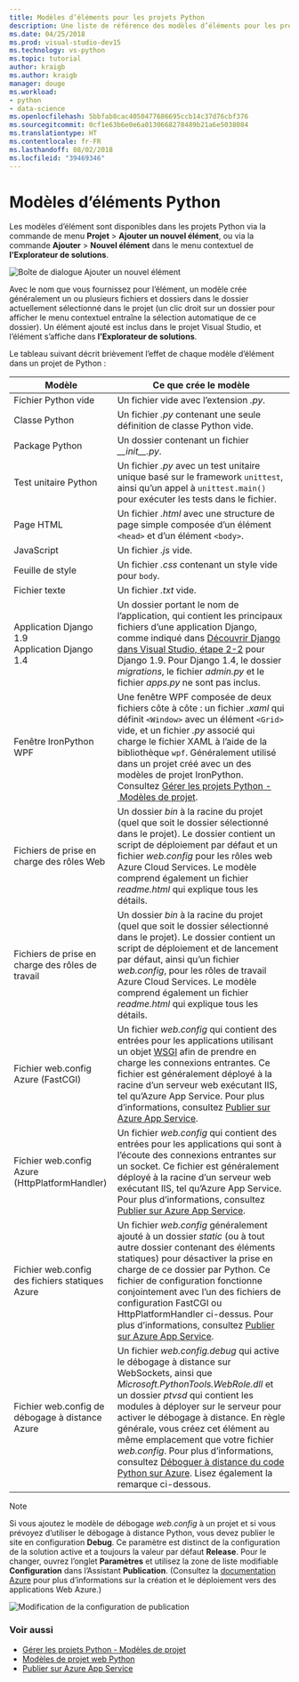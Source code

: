 ```yaml
---
title: Modèles d’éléments pour les projets Python
description: Une liste de référence des modèles d’éléments pour les projets Python qui sont disponibles via la fonction Ajouter > Nouvel élément de boîte de dialogue dans Visual Studio.
ms.date: 04/25/2018
ms.prod: visual-studio-dev15
ms.technology: vs-python
ms.topic: tutorial
author: kraigb
ms.author: kraigb
manager: douge
ms.workload:
- python
- data-science
ms.openlocfilehash: 5bbfab8cac4050477686695ccb14c37d76cbf376
ms.sourcegitcommit: 0cf1e63b6e0e6a0130668278489b21a6e5038084
ms.translationtype: HT
ms.contentlocale: fr-FR
ms.lasthandoff: 08/02/2018
ms.locfileid: "39469346"
---
```

# <a name="python-item-templates"></a>Modèles d’éléments Python

Les modèles d’élément sont disponibles dans les projets Python via la commande de menu **Projet** > **Ajouter un nouvel élément**, ou via la commande **Ajouter** > **Nouvel élément** dans le menu contextuel de **l’Explorateur de solutions**.

![Boîte de dialogue Ajouter un nouvel élément](media/project-item-templates.png)

Avec le nom que vous fournissez pour l’élément, un modèle crée généralement un ou plusieurs fichiers et dossiers dans le dossier actuellement sélectionné dans le projet (un clic droit sur un dossier pour afficher le menu contextuel entraîne la sélection automatique de ce dossier). Un élément ajouté est inclus dans le projet Visual Studio, et l’élément s’affiche dans **l’Explorateur de solutions**.

Le tableau suivant décrit brièvement l’effet de chaque modèle d’élément dans un projet de Python :

| Modèle | Ce que crée le modèle |
| --- | --- |
| Fichier Python vide | Un fichier vide avec l’extension *.py*. |
| Classe Python | Un fichier *.py* contenant une seule définition de classe Python vide. |
| Package Python | Un dossier contenant un fichier *\_\_init\_\_.py*. |
| Test unitaire Python | Un fichier *.py* avec un test unitaire unique basé sur le framework `unittest`, ainsi qu’un appel à `unittest.main()` pour exécuter les tests dans le fichier. |
| Page HTML | Un fichier *.html* avec une structure de page simple composée d’un élément `<head>` et d’un élément `<body>`. |
| JavaScript | Un fichier *.js* vide. |
| Feuille de style | Un fichier *.css* contenant un style vide pour `body`. |
| Fichier texte | Un fichier *.txt* vide. |
| Application Django 1.9<br/>Application Django 1.4 | Un dossier portant le nom de l’application, qui contient les principaux fichiers d’une application Django, comme indiqué dans [Découvrir Django dans Visual Studio, étape 2-2](learn-django-in-visual-studio-step-02-create-an-app.md#step-2-1-create-an-app-with-a-default-structure) pour Django 1.9. Pour Django 1.4, le dossier *migrations*, le fichier *admin.py* et le fichier *apps.py* ne sont pas inclus. |
| Fenêtre IronPython WPF | Une fenêtre WPF composée de deux fichiers côte à côte : un fichier *.xaml* qui définit `<Window>` avec un élément `<Grid>` vide, et un fichier *.py* associé qui charge le fichier XAML à l’aide de la bibliothèque `wpf`. Généralement utilisé dans un projet créé avec un des modèles de projet IronPython. Consultez [Gérer les projets Python - Modèles de projet](managing-python-projects-in-visual-studio.md#project-templates). |
| Fichiers de prise en charge des rôles Web | Un dossier *bin* à la racine du projet (quel que soit le dossier sélectionné dans le projet). Le dossier contient un script de déploiement par défaut et un fichier *web.config* pour les rôles web Azure Cloud Services. Le modèle comprend également un fichier *readme.html* qui explique tous les détails. |
| Fichiers de prise en charge des rôles de travail | Un dossier *bin* à la racine du projet (quel que soit le dossier sélectionné dans le projet). Le dossier contient un script de déploiement et de lancement par défaut, ainsi qu’un fichier *web.config*, pour les rôles de travail Azure Cloud Services. Le modèle comprend également un fichier *readme.html* qui explique tous les détails. |
| Fichier web.config Azure (FastCGI) | Un fichier *web.config* qui contient des entrées pour les applications utilisant un objet [WSGI](https://wsgi.readthedocs.io/en/latest/) afin de prendre en charge les connexions entrantes. Ce fichier est généralement déployé à la racine d’un serveur web exécutant IIS, tel qu’Azure App Service. Pour plus d’informations, consultez [Publier sur Azure App Service](publishing-python-web-applications-to-azure-from-visual-studio.md). |
| Fichier web.config Azure (HttpPlatformHandler) | Un fichier *web.config* qui contient des entrées pour les applications qui sont à l’écoute des connexions entrantes sur un socket. Ce fichier est généralement déployé à la racine d’un serveur web exécutant IIS, tel qu’Azure App Service. Pour plus d’informations, consultez [Publier sur Azure App Service](publishing-python-web-applications-to-azure-from-visual-studio.md). |
| Fichier web.config des fichiers statiques Azure | Un fichier *web.config* généralement ajouté à un dossier *static* (ou à tout autre dossier contenant des éléments statiques) pour désactiver la prise en charge de ce dossier par Python. Ce fichier de configuration fonctionne conjointement avec l’un des fichiers de configuration FastCGI ou HttpPlatformHandler ci-dessus. Pour plus d’informations, consultez [Publier sur Azure App Service](publishing-python-web-applications-to-azure-from-visual-studio.md). |
| Fichier web.config de débogage à distance Azure | Un fichier *web.config.debug* qui active le débogage à distance sur WebSockets, ainsi que *Microsoft.PythonTools.WebRole.dll* et un dossier *ptvsd* qui contient les modules à déployer sur le serveur pour activer le débogage à distance. En règle générale, vous créez cet élément au même emplacement que votre fichier *web.config*. Pour plus d’informations, consultez [Déboguer à distance du code Python sur Azure](debugging-remote-python-code-on-azure.md). Lisez également la remarque ci-dessous. |

> [!Note]
> Si vous ajoutez le modèle de débogage *web.config* à un projet et si vous prévoyez d’utiliser le débogage à distance Python, vous devez publier le site en configuration **Debug**. Ce paramètre est distinct de la configuration de la solution active et a toujours la valeur par défaut **Release**. Pour le changer, ouvrez l’onglet **Paramètres** et utilisez la zone de liste modifiable **Configuration** dans l’Assistant **Publication**. (Consultez la [documentation Azure](https://azure.microsoft.com/develop/python/) pour plus d’informations sur la création et le déploiement vers des applications Web Azure.)
>
> ![Modification de la configuration de publication](media/template-web-publish-config.png)

### <a name="see-also"></a>Voir aussi

- [Gérer les projets Python - Modèles de projet](managing-python-projects-in-visual-studio.md#project-templates)
- [Modèles de projet web Python](python-web-application-project-templates.md)
- [Publier sur Azure App Service](publishing-python-web-applications-to-azure-from-visual-studio.md)